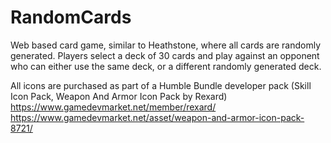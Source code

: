 # RandomCards
Web based card game, similar to Heathstone, where all cards are randomly generated. Players select a deck of 30 cards and play against an opponent who can either use the same deck, or a different randomly generated deck.

All icons are purchased as part of a Humble Bundle developer pack (Skill Icon Pack, Weapon And Armor Icon Pack by Rexard)
https://www.gamedevmarket.net/member/rexard/
https://www.gamedevmarket.net/asset/weapon-and-armor-icon-pack-8721/
